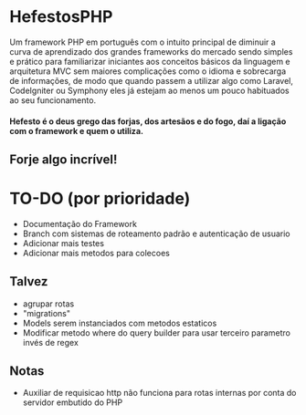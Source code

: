 # HefestosPHP
Um framework PHP em português com o intuito principal de diminuir a curva de aprendizado dos grandes frameworks do mercado sendo simples e prático para familiarizar iniciantes aos conceitos básicos da linguagem e arquitetura MVC sem maiores complicações como o idioma e sobrecarga de informações, de modo que quando passem a utilizar algo como Laravel, CodeIgniter ou Symphony eles já estejam ao menos um pouco habituados ao seu funcionamento.

#### Hefesto é o deus grego das forjas, dos artesãos e do fogo, daí a ligação com o framework e quem o utiliza.

## Forje algo incrível!

# TO-DO (por prioridade)
   - Documentação do Framework
   - Branch com sistemas de roteamento padrão e autenticação de usuario 
   - Adicionar mais testes
   - Adicionar mais metodos para colecoes

   ## Talvez
   - agrupar rotas
   - "migrations"
   - Models serem instanciados com metodos estaticos
   - Modificar metodo where do query builder para usar terceiro parametro invés de regex
   
   ## Notas
   - Auxiliar de requisicao http não funciona para rotas internas por conta do servidor embutido do PHP

   
